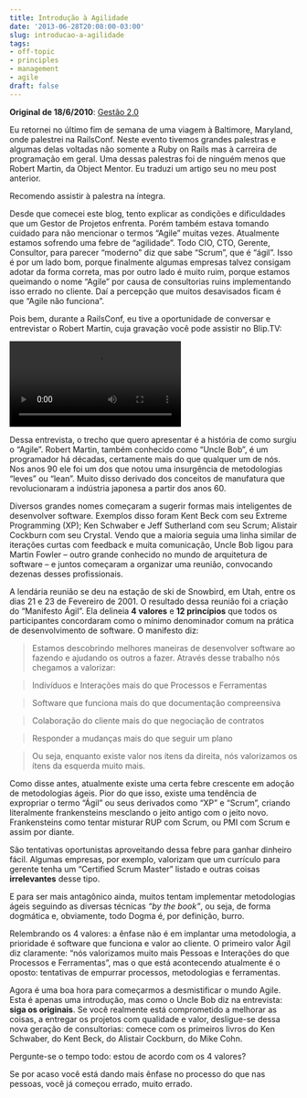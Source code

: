 ```yaml
---
title: Introdução à Agilidade
date: '2013-06-28T20:08:00-03:00'
slug: introducao-a-agilidade
tags:
- off-topic
- principles
- management
- agile
draft: false
---
```


**Original de 18/6/2010**: [Gestão 2.0](http://info.abril.com.br/noticias/rede/gestao20/gestao/introducao-a-agilidade/)

Eu retornei no último fim de semana de uma viagem à Baltimore, Maryland, onde palestrei na RailsConf. Neste evento tivemos grandes palestras e algumas delas voltadas não somente a Ruby on Rails mas à carreira de programação em geral. Uma dessas palestras foi de ninguém menos que Robert Martin, da Object Mentor. Eu traduzi um artigo seu no meu post anterior.

Recomendo assistir à palestra na íntegra.

Desde que comecei este blog, tento explicar as condições e dificuldades que um Gestor de Projetos enfrenta. Porém também estava tomando cuidado para não mencionar o termos “Agile” muitas vezes. Atualmente estamos sofrendo uma febre de “agilidade”. Todo CIO, CTO, Gerente, Consultor, para parecer “moderno” diz que sabe “Scrum”, que é “ágil”. Isso é por um lado bom, porque finalmente algumas empresas talvez consigam adotar da forma correta, mas por outro lado é muito ruim, porque estamos queimando o nome “Agile” por causa de consultorias ruins implementando isso errado no cliente. Daí a percepção que muitos desavisados ficam é que “Agile não funciona”.

Pois bem, durante a RailsConf, eu tive a oportunidade de conversar e entrevistar o Robert Martin, cuja gravação você pode assistir no Blip.TV:

<div class="video-container">
    <video controls>
        <source src="https://s3.us-east-2.amazonaws.com/blip.tv/Akitaonrails-RailsConf2010RobertMartin974.mp4">
        Your browser does not support the video tag. [Direct Link](https://s3.us-east-2.amazonaws.com/blip.tv/Akitaonrails-RailsConf2010RobertMartin974.mp4)
    </video>
</div>

Dessa entrevista, o trecho que quero apresentar é a história de como surgiu o “Agile”. Robert Martin, também conhecido como “Uncle Bob”, é um programador há décadas, certamente mais do que qualquer um de nós. Nos anos 90 ele foi um dos que notou uma insurgência de metodologias “leves” ou “lean”. Muito disso derivado dos conceitos de manufatura que revolucionaram a indústria japonesa a partir dos anos 60.

Diversos grandes nomes começaram a sugerir formas mais inteligentes de desenvolver software. Exemplos disso foram Kent Beck com seu Extreme Programming (XP); Ken Schwaber e Jeff Sutherland com seu Scrum; Alistair Cockburn com seu Crystal. Vendo que a maioria seguia uma linha similar de iterações curtas com feedback e muita comunicação, Uncle Bob ligou para Martin Fowler – outro grande conhecido no mundo de arquitetura de software – e juntos começaram a organizar uma reunião, convocando dezenas desses profissionais.

A lendária reunião se deu na estação de ski de Snowbird, em Utah, entre os dias 21 e 23 de Fevereiro de 2001. O resultado dessa reunião foi a criação do “Manifesto Ágil”. Ela delineia **4 valores** e **12 princípios** que todos os participantes concordaram como o mínimo denominador comum na prática de desenvolvimento de software. O manifesto diz:

> Estamos descobrindo melhores maneiras de desenvolver software ao fazendo e ajudando os outros a fazer. Através desse trabalho nós chegamos a valorizar:

> Indivíduos e Interações mais do que Processos e Ferramentas

> Software que funciona mais do que documentação compreensiva

> Colaboração do cliente mais do que negociação de contratos

> Responder a mudanças mais do que seguir um plano

> Ou seja, enquanto existe valor nos ítens da direita, nós valorizamos os ítens da esquerda muito mais.

Como disse antes, atualmente existe uma certa febre crescente em adoção de metodologias ágeis. Pior do que isso, existe uma tendência de expropriar o termo “Ágil” ou seus derivados como “XP” e “Scrum”, criando literalmente frankensteins mesclando o jeito antigo com o jeito novo. Frankensteins como tentar misturar RUP com Scrum, ou PMI com Scrum e assim por diante.

São tentativas oportunistas aproveitando dessa febre para ganhar dinheiro fácil. Algumas empresas, por exemplo, valorizam que um currículo para gerente tenha um “Certified Scrum Master” listado e outras coisas **irrelevantes** desse tipo.

E para ser mais antagônico ainda, muitos tentam implementar metodologias ágeis seguindo as diversas técnicas _“by the book”_, ou seja, de forma dogmática e, obviamente, todo Dogma é, por definição, burro.

Relembrando os 4 valores: a ênfase não é em implantar uma metodologia, a prioridade é software que funciona e valor ao cliente. O primeiro valor Ágil diz claramente: “nós valorizamos muito mais Pessoas e Interações do que Processos e Ferramentas”, mas o que está acontecendo atualmente é o oposto: tentativas de empurrar processos, metodologias e ferramentas.

Agora é uma boa hora para começarmos a desmistificar o mundo Agile. Esta é apenas uma introdução, mas como o Uncle Bob diz na entrevista: **siga os originais**. Se você realmente está comprometido a melhorar as coisas, a entregar os projetos com qualidade e valor, desligue-se dessa nova geração de consultorias: comece com os primeiros livros do Ken Schwaber, do Kent Beck, do Alistair Cockburn, do Mike Cohn.

Pergunte-se o tempo todo: estou de acordo com os 4 valores?

Se por acaso você está dando mais ênfase no processo do que nas pessoas, você já começou errado, muito errado.
